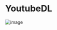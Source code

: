 # YoutubeDL
![image](https://github.com/JasonEst-11/YoutubeDL/assets/81818955/73da2ba4-19d8-42e3-bc15-33b2fef27b9c)
